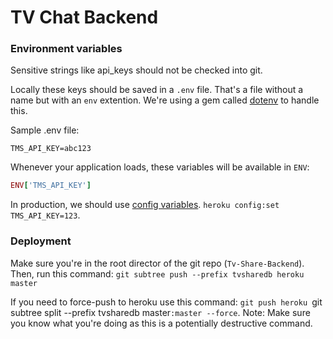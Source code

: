 # TV Chat Backend

### Environment variables
Sensitive strings like api_keys should not be checked into git.

Locally these keys should be saved in a `.env` file. That's a file without a name but with an `env` extention. We're using a gem called [dotenv](https://github.com/bkeepers/dotenv) to handle this.


Sample .env file:
```
TMS_API_KEY=abc123
```

Whenever your application loads, these variables will be available in `ENV`:

```ruby
ENV['TMS_API_KEY']
```

In production, we should use [config variables](https://devcenter.heroku.com/articles/config-vars). `heroku config:set TMS_API_KEY=123`.

### Deployment
Make sure you're in the root director of the git repo (`Tv-Share-Backend`).
Then, run this command: `git subtree push --prefix tvsharedb heroku master`

If you need to force-push to heroku use this command: `git push heroku `git subtree split --prefix tvsharedb master`:master --force`. Note: Make sure you know what you're doing as this is a potentially destructive command.
